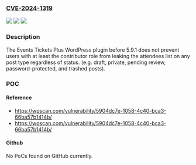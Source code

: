 ### [CVE-2024-1319](https://cve.mitre.org/cgi-bin/cvename.cgi?name=CVE-2024-1319)
![](https://img.shields.io/static/v1?label=Product&message=Events%20Tickets%20Plus&color=blue)
![](https://img.shields.io/static/v1?label=Version&message=0%3C%205.9.1%20&color=brighgreen)
![](https://img.shields.io/static/v1?label=Vulnerability&message=CWE-284%20Improper%20Access%20Control&color=brighgreen)

### Description

The Events Tickets Plus WordPress plugin before 5.9.1 does not prevent users with at least the contributor role from leaking the attendees list on any post type regardless of status. (e.g. draft, private, pending review, password-protected, and trashed posts).

### POC

#### Reference
- https://wpscan.com/vulnerability/5904dc7e-1058-4c40-bca3-66ba57b1414b/
- https://wpscan.com/vulnerability/5904dc7e-1058-4c40-bca3-66ba57b1414b/

#### Github
No PoCs found on GitHub currently.

